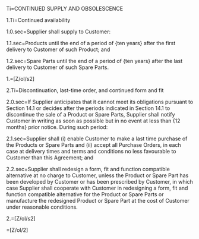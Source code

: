 Ti=CONTINUED SUPPLY AND OBSOLESCENCE

1.Ti=Continued availability

1.0.sec=Supplier shall supply to Customer:

1.1.sec=Products until the end of a period of {ten years} after the first delivery to Customer of such Product; and

1.2.sec=Spare Parts until the end of a period of {ten years} after the last delivery to Customer of such Spare Parts.

1.=[Z/ol/s2]

2.Ti=Discontinuation, last-time order, and continued form and fit

2.0.sec=If Supplier anticipates that it cannot meet its obligations pursuant to Section 14.1 or decides after the periods indicated in Section 14.1 to discontinue the sale of a Product or Spare Parts, Supplier shall notify Customer in writing as soon as possible but in no event at less than {12 months} prior notice. During such period:

2.1.sec=Supplier shall (i) enable Customer to make a last time purchase of the Products or Spare Parts and (ii) accept all Purchase Orders, in each case at delivery times and terms and conditions no less favourable to Customer than this Agreement; and

2.2.sec=Supplier shall redesign a form, fit and function compatible alternative at no charge to Customer, unless the Product or Spare Part has been developed by Customer or has been prescribed by Customer, in which case Supplier shall cooperate with Customer in redesigning a form, fit and function compatible alternative for the Product or Spare Parts or manufacture the redesigned Product or Spare Part at the cost of Customer under reasonable conditions.

2.=[Z/ol/s2]

=[Z/ol/2]
